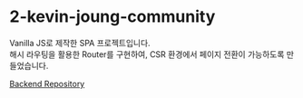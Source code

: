 # 2-kevin-joung-community
Vanilla JS로 제작한 SPA 프로젝트입니다.   
해시 라우팅을 활용한 Router를 구현하여, CSR 환경에서 페이지 전환이 가능하도록 만들었습니다.

[Backend Repository](https://github.com/100-hours-a-week/2-kevin-joung-community-be)
